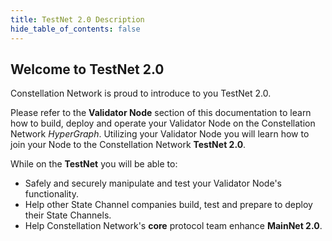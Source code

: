 ```yaml
---
title: TestNet 2.0 Description
hide_table_of_contents: false
---
```


<head>
  <title>Introduction to TestNet 2.0</title>
  <meta
    name="TestNet 2.0 Description"
    content="TestNet 2.0 Description"
  />
</head>

## Welcome to TestNet 2.0

Constellation Network is proud to introduce to you TestNet 2.0.  

Please refer to the **Validator Node** section of this documentation to learn how to build, deploy and operate your
Validator Node on the Constellation Network *HyperGraph*.  Utilizing your Validator Node you will learn how to 
join your Node to the Constellation Network **TestNet 2.0**.  

While on the **TestNet** you will be able to:

- Safely and securely manipulate and test your Validator Node's 
functionality.
- Help other State Channel companies build, test and prepare to deploy their State Channels.
- Help Constellation Network's **core** protocol team enhance **MainNet 2.0**.